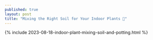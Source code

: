 ```yaml
---
published: true
layout: post
title: "Mixing the Right Soil for Your Indoor Plants 🌱"
---
```

{% include 2023-08-18-indoor-plant-mixing-soil-and-potting.html %}
